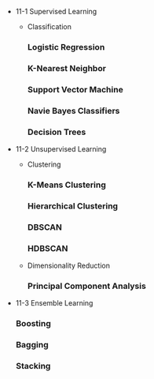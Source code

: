 
 * 11-1 Supervised Learning     

      * Classification    
          ### Logistic Regression
          ### K-Nearest Neighbor
          ### Support Vector Machine
          ### Navie Bayes Classifiers
          ### Decision Trees

  * 11-2 Unsupervised Learning
      * Clustering     
          ### K-Means Clustering
          ### Hierarchical Clustering
          ### DBSCAN
          ### HDBSCAN
          
      * Dimensionality Reduction
         ### Principal Component Analysis

  * 11-3 Ensemble Learning       
      ### Boosting
      ### Bagging
      ### Stacking
